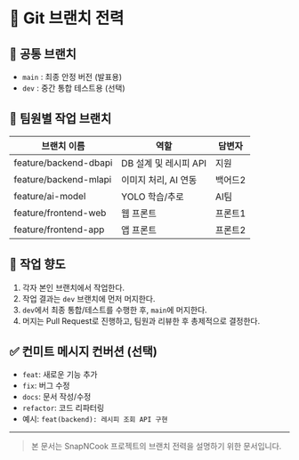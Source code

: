 # 🌿 Git 브랜치 전력

## 📌 공통 브랜치
- `main` : 최종 안정 버전 (발표용)
- `dev`  : 중간 통합 테스트용 (선택)

## 👥 팀원별 작업 브랜치

| 브랜치 이름              | 역할                          | 담변자 |
|--------------------------|-------------------------------|--------|
| feature/backend-dbapi    | DB 설계 및 레시피 API         | 지원   |
| feature/backend-mlapi    | 이미지 처리, AI 연동          | 백어드2|
| feature/ai-model         | YOLO 학습/추로                | AI팀   |
| feature/frontend-web     | 웹 프론트                     | 프론트1|
| feature/frontend-app     | 앱 프론트                     | 프론트2|

## 🔁 작업 향도
1. 각자 본인 브랜치에서 작업한다.
2. 작업 결과는 `dev` 브랜치에 먼저 머지한다.
3. `dev`에서 최종 통합/테스트를 수행한 후, `main`에 머지한다.
4. 머지는 Pull Request로 진행하고, 팀원과 리뷰한 후 총제적으로 결정한다.

## ✅ 컨미트 메시지 컨버션 (선택)
- `feat`: 새로운 기능 추가
- `fix`: 버그 수정
- `docs`: 문서 작성/수정
- `refactor`: 코드 리파터링
- 예시: `feat(backend): 레시피 조회 API 구현`

---
> 본 문서는 SnapNCook 프로젝트의 브랜치 전력을 설명하기 위한 문서입니다.
